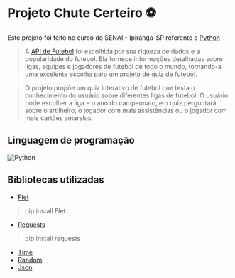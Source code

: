 # Projeto Chute Certeiro ⚽

Este projeto foi feito no curso do SENAI - Ipiranga-SP referente a [Python](https://www.sp.senai.br/curso/programacao-em-python/102657)

>A [API de Futebol](https://www.api-football.com/documentation-v3#section/Authentication/API-SPORTS-Account) foi escolhida por sua riqueza de dados e a popularidade do futebol. Ela fornece informações detalhadas sobre ligas, equipes e jogadores de futebol de todo o mundo, tornando-a uma excelente escolha para um projeto de quiz de futebol.

> O projeto propõe um quiz interativo de futebol que testa o conhecimento do usuário sobre diferentes ligas de futebol. O usuário pode escolher a liga e o ano do campeonato, e o quiz perguntará sobre o artilheiro, o jogador com mais assistências ou o jogador com mais cartões amarelos. 

## Linguagem de programação
![Python](https://img.shields.io/badge/python-3670A0?style=for-the-badge&logo=python&logoColor=ffdd54)

## Bibliotecas utilizadas

- [Flet](https://flet.dev/docs/)
> pip install Flet
- [Requests](https://pypi.org/project/requests/)
> pip install requests
- [Time](https://docs.python.org/3/library/time.html)
- [Random](https://docs.python.org/pt-br/3/library/random.html)
- [Json](https://docs.python.org/3/library/json.html)

